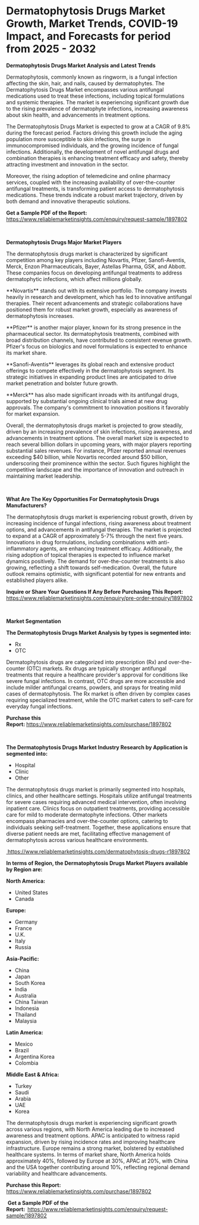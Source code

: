 <p><h1>Dermatophytosis Drugs Market Growth, Market Trends, COVID-19 Impact, and Forecasts for period from 2025 - 2032</h1></p><p><strong>Dermatophytosis Drugs Market Analysis and Latest Trends</strong></p>
<p><p>Dermatophytosis, commonly known as ringworm, is a fungal infection affecting the skin, hair, and nails, caused by dermatophytes. The Dermatophytosis Drugs Market encompasses various antifungal medications used to treat these infections, including topical formulations and systemic therapies. The market is experiencing significant growth due to the rising prevalence of dermatophyte infections, increasing awareness about skin health, and advancements in treatment options. </p><p>The Dermatophytosis Drugs Market is expected to grow at a CAGR of 9.8% during the forecast period. Factors driving this growth include the aging population more susceptible to skin infections, the surge in immunocompromised individuals, and the growing incidence of fungal infections. Additionally, the development of novel antifungal drugs and combination therapies is enhancing treatment efficacy and safety, thereby attracting investment and innovation in the sector. </p><p>Moreover, the rising adoption of telemedicine and online pharmacy services, coupled with the increasing availability of over-the-counter antifungal treatments, is transforming patient access to dermatophytosis medications. These trends indicate a robust market trajectory, driven by both demand and innovative therapeutic solutions.</p></p>
<p><strong>Get a Sample PDF of the Report:&nbsp;</strong> <a href="https://www.reliablemarketinsights.com/enquiry/request-sample/1897802?utm_campaign=3513&utm_medium=2&utm_source=Github&utm_content=ia&utm_term=19042025&utm_id=dermatophytosis-drugs">https://www.reliablemarketinsights.com/enquiry/request-sample/1897802</a></p>
<p>&nbsp;</p>
<p><strong>Dermatophytosis Drugs Major Market Players</strong></p>
<p><p>The dermatophytosis drugs market is characterized by significant competition among key players including Novartis, Pfizer, Sanofi-Aventis, Merck, Enzon Pharmaceuticals, Bayer, Astellas Pharma, GSK, and Abbott. These companies focus on developing antifungal treatments to address dermatophytic infections, which affect millions globally.</p><p>**Novartis** stands out with its extensive portfolio. The company invests heavily in research and development, which has led to innovative antifungal therapies. Their recent advancements and strategic collaborations have positioned them for robust market growth, especially as awareness of dermatophytosis increases.</p><p>**Pfizer** is another major player, known for its strong presence in the pharmaceutical sector. Its dermatophytosis treatments, combined with broad distribution channels, have contributed to consistent revenue growth. Pfizer's focus on biologics and novel formulations is expected to enhance its market share.</p><p>**Sanofi-Aventis** leverages its global reach and extensive product offerings to compete effectively in the dermatophytosis segment. Its strategic initiatives in expanding product lines are anticipated to drive market penetration and bolster future growth.</p><p>**Merck** has also made significant inroads with its antifungal drugs, supported by substantial ongoing clinical trials aimed at new drug approvals. The company's commitment to innovation positions it favorably for market expansion.</p><p>Overall, the dermatophytosis drugs market is projected to grow steadily, driven by an increasing prevalence of skin infections, rising awareness, and advancements in treatment options. The overall market size is expected to reach several billion dollars in upcoming years, with major players reporting substantial sales revenues. For instance, Pfizer reported annual revenues exceeding $40 billion, while Novartis recorded around $50 billion, underscoring their prominence within the sector. Such figures highlight the competitive landscape and the importance of innovation and outreach in maintaining market leadership.</p></p>
<p>&nbsp;</p>
<p><strong>What Are The Key Opportunities For Dermatophytosis Drugs Manufacturers?</strong></p>
<p><p>The dermatophytosis drugs market is experiencing robust growth, driven by increasing incidence of fungal infections, rising awareness about treatment options, and advancements in antifungal therapies. The market is projected to expand at a CAGR of approximately 5-7% through the next five years. Innovations in drug formulations, including combinations with anti-inflammatory agents, are enhancing treatment efficacy. Additionally, the rising adoption of topical therapies is expected to influence market dynamics positively. The demand for over-the-counter treatments is also growing, reflecting a shift towards self-medication. Overall, the future outlook remains optimistic, with significant potential for new entrants and established players alike.</p></p>
<p><strong>Inquire or Share Your Questions If Any Before Purchasing This Report:</strong> <a href="https://www.reliablemarketinsights.com/enquiry/pre-order-enquiry/1897802?utm_campaign=3513&utm_medium=2&utm_source=Github&utm_content=ia&utm_term=19042025&utm_id=dermatophytosis-drugs">https://www.reliablemarketinsights.com/enquiry/pre-order-enquiry/1897802</a></p>
<p>&nbsp;</p>
<p><strong>Market Segmentation</strong></p>
<p><strong>The Dermatophytosis Drugs Market Analysis by types is segmented into:</strong></p>
<p><ul><li>Rx</li><li>OTC</li></ul></p>
<p><p>Dermatophytosis drugs are categorized into prescription (Rx) and over-the-counter (OTC) markets. Rx drugs are typically stronger antifungal treatments that require a healthcare provider's approval for conditions like severe fungal infections. In contrast, OTC drugs are more accessible and include milder antifungal creams, powders, and sprays for treating mild cases of dermatophytosis. The Rx market is often driven by complex cases requiring specialized treatment, while the OTC market caters to self-care for everyday fungal infections.</p></p>
<p><strong>Purchase this Report:&nbsp;</strong><a href="https://www.reliablemarketinsights.com/purchase/1897802?utm_campaign=3513&utm_medium=2&utm_source=Github&utm_content=ia&utm_term=19042025&utm_id=dermatophytosis-drugs">https://www.reliablemarketinsights.com/purchase/1897802</a></p>
<p>&nbsp;</p>
<p><strong>The Dermatophytosis Drugs Market Industry Research by Application is segmented into:</strong></p>
<p><ul><li>Hospital</li><li>Clinic</li><li>Other</li></ul></p>
<p><p>The dermatophytosis drugs market is primarily segmented into hospitals, clinics, and other healthcare settings. Hospitals utilize antifungal treatments for severe cases requiring advanced medical intervention, often involving inpatient care. Clinics focus on outpatient treatments, providing accessible care for mild to moderate dermatophyte infections. Other markets encompass pharmacies and over-the-counter options, catering to individuals seeking self-treatment. Together, these applications ensure that diverse patient needs are met, facilitating effective management of dermatophytosis across various healthcare environments.</p></p>
<p><a href="https://www.reliablemarketinsights.com/dermatophytosis-drugs-r1897802?utm_campaign=3513&utm_medium=2&utm_source=Github&utm_content=ia&utm_term=19042025&utm_id=dermatophytosis-drugs">&nbsp;https://www.reliablemarketinsights.com/dermatophytosis-drugs-r1897802</a></p>
<p><strong>In terms of Region, the Dermatophytosis Drugs Market Players available by Region are:</strong></p>
<p>
    <p> <strong> North America: </strong>
        <ul>
            <li>United States</li>
            <li>Canada</li>
        </ul>
        </p> 
    <p> <strong> Europe: </strong>
        <ul>
            <li>Germany</li>
            <li>France</li>
            <li>U.K.</li>
            <li>Italy</li>
            <li>Russia</li>
        </ul>
        </p> 
    <p> <strong> Asia-Pacific: </strong>
        <ul>
            <li>China</li>
            <li>Japan</li>
            <li>South Korea</li>
            <li>India</li>
            <li>Australia</li>
            <li>China Taiwan</li>
            <li>Indonesia</li>
            <li>Thailand</li>
            <li>Malaysia</li>
        </ul>
        </p> 
    <p> <strong> Latin America: </strong>
        <ul>
            <li>Mexico</li>
            <li>Brazil</li>
            <li>Argentina Korea</li>
            <li>Colombia</li>
        </ul>
        </p> 
    <p> <strong> Middle East & Africa: </strong>
        <ul>
            <li>Turkey</li>
            <li>Saudi</li>
            <li>Arabia</li>
            <li>UAE</li>
            <li>Korea</li>
        </ul>
    </p>
    </p>
<p><p>The dermatophytosis drugs market is experiencing significant growth across various regions, with North America leading due to increased awareness and treatment options. APAC is anticipated to witness rapid expansion, driven by rising incidence rates and improving healthcare infrastructure. Europe remains a strong market, bolstered by established healthcare systems. In terms of market share, North America holds approximately 40%, followed by Europe at 30%, APAC at 20%, with China and the USA together contributing around 10%, reflecting regional demand variability and healthcare advancements.</p></p>
<p><strong>Purchase this Report: </strong><a href="https://www.reliablemarketinsights.com/purchase/1897802?utm_campaign=3513&utm_medium=2&utm_source=Github&utm_content=ia&utm_term=19042025&utm_id=dermatophytosis-drugs">https://www.reliablemarketinsights.com/purchase/1897802</a></p>
<p>&nbsp;<strong>Get a Sample PDF of the Report:&nbsp;&nbsp;</strong><a href="https://www.reliablemarketinsights.com/enquiry/request-sample/1897802?utm_campaign=3513&utm_medium=2&utm_source=Github&utm_content=ia&utm_term=19042025&utm_id=dermatophytosis-drugs">https://www.reliablemarketinsights.com/enquiry/request-sample/1897802</a></p>
<p><strong></strong></p>
<p><p></p><p></p><p></p></p>